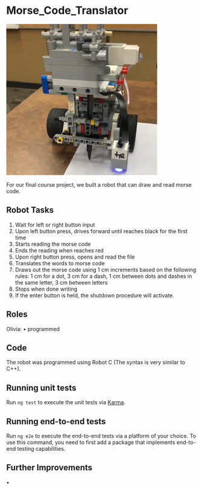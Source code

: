 # Morse_Code_Translator

<img src="images/morseCodeRobot.png" width="400" height="400">

For our final course project, we built a robot that can draw and read morse code. 

## Robot Tasks

1. Wait for left or right button input 
2. Upon left button press, drives forward until reaches black for the first time 
3. Starts reading the morse code 
4. Ends the reading when reaches red 
2. Upon right button press, opens and read the file 
3. Translates the words to morse code 
4. Draws out the morse code using 1 cm increments based on the following rules: 1 cm for a dot, 3 cm for a dash, 
   1 cm between dots and dashes in the same letter, 3 cm between letters 
5. Stops when done writing 
6. If the enter button is held, the shutdown procedure will activate.  


## Roles

Olivia: 
• programmed 

## Code

The robot was programmed using Robot C (The syntax is very similar to C++).

## Running unit tests

Run `ng test` to execute the unit tests via [Karma](https://karma-runner.github.io).

## Running end-to-end tests

Run `ng e2e` to execute the end-to-end tests via a platform of your choice. To use this command, you need to first add a package that implements end-to-end testing capabilities.

## Further Improvements
• 
